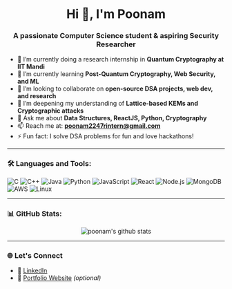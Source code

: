 <h1 align="center">Hi 👋, I'm Poonam</h1>
<h3 align="center">A passionate Computer Science student & aspiring Security Researcher</h3>

- 🔭 I’m currently doing a research internship in **Quantum Cryptography at IIT Mandi**
- 🌱 I’m currently learning **Post-Quantum Cryptography, Web Security, and ML**
- 👯 I’m looking to collaborate on **open-source DSA projects, web dev, and research**
- 🧠 I’m deepening my understanding of **Lattice-based KEMs and Cryptographic attacks**
- 💬 Ask me about **Data Structures, ReactJS, Python, Cryptography**
- 📫 Reach me at: **poonam2247rintern@gmail.com**
- ⚡ Fun fact: I solve DSA problems for fun and love hackathons!

---

### 🛠️ Languages and Tools:

![C](https://img.shields.io/badge/C-00599C?style=flat&logo=c&logoColor=white)
![C++](https://img.shields.io/badge/C++-00599C?style=flat&logo=c%2B%2B&logoColor=white)
![Java](https://img.shields.io/badge/Java-ED8B00?style=flat&logo=java&logoColor=white)
![Python](https://img.shields.io/badge/Python-3776AB?style=flat&logo=python&logoColor=white)
![JavaScript](https://img.shields.io/badge/JavaScript-F7DF1E?style=flat&logo=javascript&logoColor=black)
![React](https://img.shields.io/badge/React-61DAFB?style=flat&logo=react&logoColor=black)
![Node.js](https://img.shields.io/badge/Node.js-339933?style=flat&logo=node.js&logoColor=white)
![MongoDB](https://img.shields.io/badge/MongoDB-4EA94B?style=flat&logo=mongodb&logoColor=white)
![AWS](https://img.shields.io/badge/AWS-232F3E?style=flat&logo=amazon-aws&logoColor=white)
![Linux](https://img.shields.io/badge/Linux-FCC624?style=flat&logo=linux&logoColor=black)

---

### 📊 GitHub Stats:

<p align="center">
  <img src="https://github-readme-stats.vercel.app/api?username=poonambanga&show_icons=true&theme=radical" alt="poonam's github stats" />
</p>

---

### 🌐 Let's Connect

- 🔗 [LinkedIn](https://www.linkedin.com/in/poonambanga)
- 💼 [Portfolio Website](https://your-portfolio-link.com) *(optional)*



